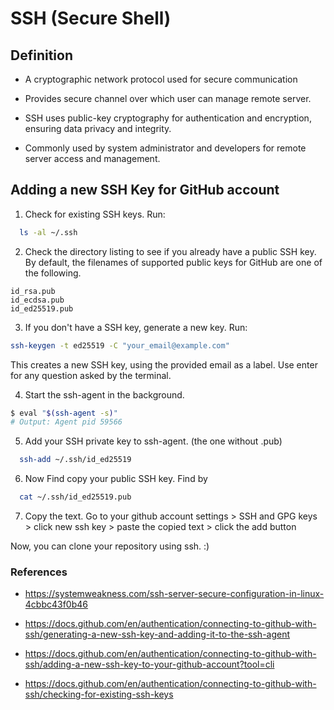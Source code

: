 # SSH (Secure Shell)

## Definition

- A cryptographic network protocol used for secure communication

- Provides secure channel over which user can manage remote server.

- SSH uses public-key cryptography for authentication and encryption, ensuring data privacy and integrity.

- Commonly used by system administrator and developers for remote server access and management.

## Adding a new SSH Key for GitHub account

1. Check for existing SSH keys. Run:

```bash
  ls -al ~/.ssh
```

2. Check the directory listing to see if you already have a public SSH key. By default, the filenames of supported public keys for GitHub are one of the following.

```
id_rsa.pub
id_ecdsa.pub
id_ed25519.pub
```

3. If you don't have a SSH key, generate a new key. Run:

```bash
ssh-keygen -t ed25519 -C "your_email@example.com"
```

This creates a new SSH key, using the provided email as a label. Use enter for any question asked by the terminal.

4. Start the ssh-agent in the background.

```bash
$ eval "$(ssh-agent -s)"
# Output: Agent pid 59566
```

5. Add your SSH private key to ssh-agent. (the one without .pub)

```bash
  ssh-add ~/.ssh/id_ed25519
```

6. Now Find copy your public SSH key. Find by

```bash
  cat ~/.ssh/id_ed25519.pub
```

7. Copy the text. Go to your github account settings > SSH and GPG keys > click new ssh key > paste the copied text > click the add button

Now, you can clone your repository using ssh. :)

### References

- https://systemweakness.com/ssh-server-secure-configuration-in-linux-4cbbc43f0b46

- https://docs.github.com/en/authentication/connecting-to-github-with-ssh/generating-a-new-ssh-key-and-adding-it-to-the-ssh-agent

- https://docs.github.com/en/authentication/connecting-to-github-with-ssh/adding-a-new-ssh-key-to-your-github-account?tool=cli

- https://docs.github.com/en/authentication/connecting-to-github-with-ssh/checking-for-existing-ssh-keys

